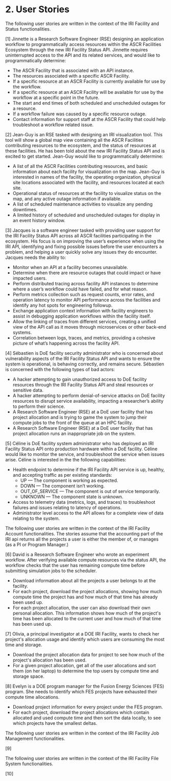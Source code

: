 # 2. User Stories 

The following user stories are written in the context of the IRI Facility and Status functionalities.

[1] Jinnette is a Research Software Engineer (RSE) designing an application workflow to programmatically access resources within the ASCR Facilities Ecosystem through the new IRI Facility Status API.  Jinnette requires uninterrupted access to the API and its related services, and would like to programmatically determine:

* The ASCR Facility that is associated with an API instance.  
* The resources associated with a specific ASCR Facility.  
* If a specific resource at an ASCR Facility is currently available for use by the workflow.  
* If a specific resource at an ASCR Facility will be available for use by the workflow at a specific point in the future.  
* The start and end times of both scheduled and unscheduled outages for a resource.  
* If a workflow failure was caused by a specific resource outage.  
* Contact information for support staff at the ASCR Facility that could help troubleshoot a workflow related issue.

[2] Jean-Guy is an RSE tasked with designing an IRI visualization tool.  This tool will show a global map view containing all the ASCR Facilities contributing resources to the ecosystem, and the status of resources at these facilities.  He has been told about the new IRI Facility Status API and is excited to get started.  Jean-Guy would like to programmatically determine:

* A list of all the ASCR Facilities contributing resources, and basic information about each facility for visualization on the map.  Jean-Guy is interested in names of the facility, the operating organization, physical site locations associated with the facility, and resources located at each site.  
* Operational status of resources at the facility to visualize status on the map, and any active outage information if available.  
* A list of scheduled maintenance activities to visualize any pending downtimes.  
* A limited history of scheduled and unscheduled outages for display in an event history window.

[3] Jacques is a software engineer tasked with providing user support for the IRI Facility Status API across all ASCR facilities participating in the ecosystem.  His focus is on improving the user’s experience when using the IRI API, identifying and fixing possible issues before the user encounters a problem, and helping a user quickly solve any issues they do encounter.  Jacques needs the ability to:

* Monitor when an API at a facility becomes unavailable.  
* Determine when there are resource outages that could impact or have impacted users.  
* Perform distributed tracing across facility API instances to determine where a user’s workflow could have failed, and for what reason.  
* Perform metrics collection such as request counts, error rates, and operation latency to monitor API performance across the facilities and identify any hot spots for engineering followup.  
* Exchange application context information with facility engineers to assist in debugging application workflows within the facility itself.  
* Allow the linking of traces from different services, creating a unified view of the API call as it moves through microservices or other back-end systems.  
* Correlation between logs, traces, and metrics, providing a cohesive picture of what’s happening across the facility API.

[4] Sébastien is DoE facility security administrator who is concerned about vulnerability aspects of the IRI Facility Status API and wants to ensure the system is operational, is behaving correctly, and remains secure.  Sébastien is concerned with the following types of bad actors:

* A hacker attempting to gain unauthorized access to DoE facility resources through the IRI Facility Status API and steal resources or sensitive data.  
* A hacker attempting to perform denial-of-service attacks on DoE facility resources to disrupt service availability, impacting a researcher’s ability to perform their science.  
* A Research Software Engineer (RSE) at a DoE user facility that has project allocation and is trying to game the system to jump their compute jobs to the front of the queue at an HPC facility.  
* A Research Software Engineer (RSE) at a DoE user facility that has project allocation runs an inappropriate job on the system.

[5] Céline is DoE facility system administrator who has deployed an IRI Facility Status API onto production hardware within a DoE facility.  Céline would like to monitor the service, and troubleshoot the service when issues arise.  Céline is interested in the the following capabilities:

* Health endpoint to determine if the IRI Facility API service is up, healthy, and accepting traffic as per existing standards:  
  * UP — The component is working as expected.  
  * DOWN — The component isn’t working.  
  * OUT\_OF\_SERVICE — The component is out of service temporarily.  
  * UNKNOWN — The component state is unknown.  
* Access to telemetry data (metrics, logs, and traces) to troubleshoot failures and issues relating to latency of operations.  
* Administrator level access to the API allows for a complete view of data relating to the system.

The following user stories are written in the context of the IRI Facility Account functionalities. The stories assume that the accounting part of the IRI api returns all the projects a user is either the member of, or manages (as a PI or Program Manager.)

[6] David is a Research Software Engineer who wrote an experiment workflow. After verifying available compute resources via the status API, the workflow checks that the user has remaining compute time before submitting simulation jobs to the scheduler.

* Download information about all the projects a user belongs to at the facility.
* For each project, download the project allocations, showing how much compute time the project has and how much of that time has already been used up.
* For each project allocation, the user can also download their own personal allocation. This information shows how much of the project's time has been allocated to the current user and how much of that time has been used up.

[7] Olivia, a principal investigator at a DOE IRI Facility, wants to check her project's allocation usage and identify which users are consuming the most time and storage.

* Download the project allocation data for project to see how much of the project's allocation has been used.
* For a given project allocation, get all of the user allocations and sort them (on her laptop) to determine the top users by compute time and storage space.

[8] Evelyn is a DOE program manager for the Fusion Energy Sciences (FES) program. She needs to identify which FES projects have exhausted their compute time allocations.

* Download project information for every project under the FES program.
* For each project, download the project allocations which contain allocated and used compute time and then sort the data locally, to see which projects have the smallest deltas.

The following user stories are written in the context of the IRI Facility Job Management functionalities.

[9]

The following user stories are written in the context of the IRI Facility File System functionalities.

[10]

